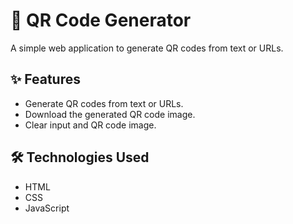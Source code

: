 # 📱 QR Code Generator

A simple web application to generate QR codes from text or URLs.

## ✨ Features

- Generate QR codes from text or URLs.
- Download the generated QR code image.
- Clear input and QR code image.

## 🛠️ Technologies Used

- HTML
- CSS
- JavaScript
